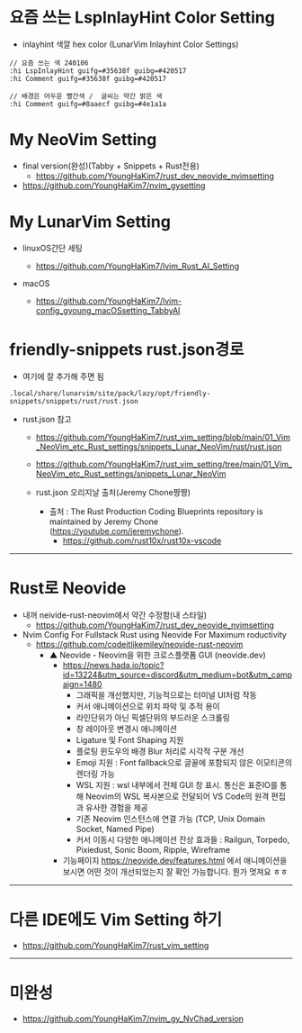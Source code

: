 # 요즘 쓰는 LspInlayHint Color Setting

- inlayhint 색깔 hex color (LunarVim Inlayhint Color Settings)

```
// 요즘 쓰는 색 240106
:hi LspInlayHint guifg=#35638f guibg=#420517
:hi Comment guifg=#35638f guibg=#420517

// 배경은 어두운 빨간색 /  글씨는 약간 밝은 색
:hi Comment guifg=#8aaecf guibg=#4e1a1a
```

# My NeoVim Setting
- final version(완성)(Tabby + Snippets + Rust전용)
  - https://github.com/YoungHaKim7/rust_dev_neovide_nvimsetting
- https://github.com/YoungHaKim7/nvim_gysetting

# My LunarVim Setting

- linuxOS간단 세팅
  - https://github.com/YoungHaKim7/lvim_Rust_AI_Setting

- macOS
  - https://github.com/YoungHaKim7/lvim-config_gyoung_macOSsetting_TabbyAI

# friendly-snippets rust.json경로

- 여기에 잘 추가해 주면 됨
```
.local/share/lunarvim/site/pack/lazy/opt/friendly-snippets/snippets/rust/rust.json
```
- rust.json 참고

  - https://github.com/YoungHaKim7/rust_vim_setting/blob/main/01_Vim_NeoVim_etc_Rust_settings/snippets_Lunar_NeoVim/rust/rust.json

  - https://github.com/YoungHaKim7/rust_vim_setting/tree/main/01_Vim_NeoVim_etc_Rust_settings/snippets_Lunar_NeoVim

  - rust.json 오리지날 출처(Jeremy Chone짱짱)
    - 출처 : The Rust Production Coding Blueprints repository is maintained by Jeremy Chone (https://youtube.com/jeremychone).
      - https://github.com/rust10x/rust10x-vscode


<hr>

# Rust로 Neovide
- 내꺼 neivide-rust-neovim에서 약간 수정함(내 스타일)
  - https://github.com/YoungHaKim7/rust_dev_neovide_nvimsetting
- Nvim Config For Fullstack Rust using Neovide For Maximum roductivity
  - https://github.com/codeitlikemiley/neovide-rust-neovim
    - ▲ Neovide - Neovim을 위한 크로스플랫폼 GUI (neovide.dev)
      - https://news.hada.io/topic?id=13224&utm_source=discord&utm_medium=bot&utm_campaign=1480
        - 그래픽을 개선했지만, 기능적으로는 터미널 UI처럼 작동
        - 커서 애니메이션으로 위치 파악 및 추적 용이
        - 라인단위가 아닌 픽셀단위의 부드러운 스크롤링
        - 창 레이아웃 변경시 애니메이션
        - Ligature 및 Font Shaping 지원
        - 플로팅 윈도우의 배경 Blur 처리로 시각적 구분 개선
        - Emoji 지원 : Font fallback으로 글꼴에 포함되지 않은 이모티콘의 렌더링 가능
        - WSL 지원 : wsl 내부에서 전체 GUI 창 표시. 통신은 표준IO를 통해 Neovim의 WSL 복사본으로 전달되어 VS Code의 원격 편집과 유사한 경험을 제공
        - 기존 Neovim 인스턴스에 연결 가능 (TCP, Unix Domain Socket, Named Pipe)
        - 커서 이동시 다양한 애니메이션 잔상 효과들 : Railgun, Torpedo, Pixiedust, Sonic Boom, Ripple, Wireframe
      - 기능페이지 https://neovide.dev/features.html 에서 애니메이션을 보시면 어떤 것이 개선되었는지 잘 확인 가능합니다. 뭔가 멋져요 ㅎㅎ
 

<hr>

# 다른 IDE에도 Vim Setting 하기

- https://github.com/YoungHaKim7/rust_vim_setting




<hr>

# 미완성 

- https://github.com/YoungHaKim7/nvim_gy_NvChad_version
